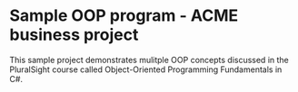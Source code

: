 # Sample OOP program - ACME business project

This sample project demonstrates mulitple OOP concepts discussed in the PluralSight course called Object-Oriented Programming Fundamentals in C#.
